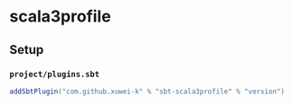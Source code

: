 # scala3profile

## Setup

### `project/plugins.sbt`

```scala
addSbtPlugin("com.github.xuwei-k" % "sbt-scala3profile" % "version")
```

